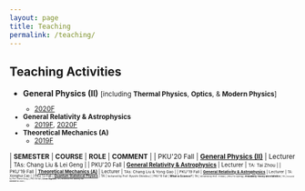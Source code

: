 ```yaml
---
layout: page
title: Teaching
permalink: /teaching/
---
```


<style>
table {
  font-family: arial, sans-serif;
  border-collapse: collapse;
  width: 100%;
}

td, th {
  border: 1px solid #dddddd;
  text-align: left;
  padding: 8px;
}

tr:nth-child(odd) {
  background-color: #dddddd;
}
</style>

## Teaching Activities


- **General Physics (II)** <small>[including **Thermal Physics**, **Optics**, & **Modern Physics**]
  - [2020F](https://friendshao.github.io/teaching/phy20/phy20)
- **General Relativity & Astrophysics**
  - [2019F](https://friendshao.github.io/teaching/gr19/gr19), 
    [2020F](https://friendshao.github.io/teaching/gr20/gr20)
- **Theoretical Mechanics (A)**
  - [2019F](https://friendshao.github.io/teaching/thmech19/thmech19)


| **SEMESTER** | **COURSE** | **ROLE** | **COMMENT** | 
| PKU'20 Fall | [**General Physics (II)**](phy20/phy20) | Lecturer | <small>TAs: Chang Liu & Lei Geng |
| PKU'20 Fall | [**General Relativity & Astrophysics**](gr20/gr20) | Lecturer | <small>TA: Tai Zhou |
| PKU'19 Fall | [**Theoretical Mechanics (A)**](thmech19/thmech19) | Lecturer | <small>TAs: Chang Liu & Yong Gao |
| PKU'19 Fall | [**General Relativity & Astrophysics**](gr19/gr19) | Lecturer | <small>TA: Xionghui Cao |
| PKU'13 Fall | [**Quantum Statistical Physics**](qsp2013/qsp2013.html) | TA | <small>lectured by Prof. Ryuichi Shindou |
| PKU'10 Fall | **What is Science?** | TA | <small>lectured by Prof. Yi Rao |
| PKU'10 Spring | **Probability Theory and Statistics** | TA | <small>lectured by Prof. Zhenxi Dong |
| PKU'09 Fall | **Linear Algebra** | TA | <small>lectured by Prof. Maoying Tian <br>**Excellent TA** Award |

<p></p>
